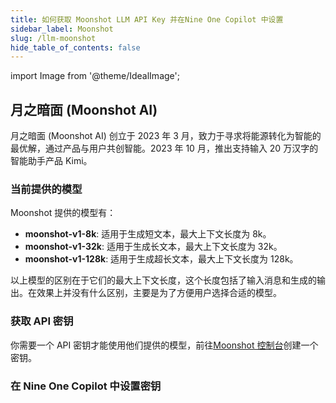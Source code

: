 ```yaml
---
title: 如何获取 Moonshot LLM API Key 并在Nine One Copilot 中设置 
sidebar_label: Moonshot
slug: /llm-moonshot
hide_table_of_contents: false
---
```

import Image from '@theme/IdealImage';

## 月之暗面 (Moonshot AI)

月之暗面 (Moonshot AI) 创立于 2023 年 3 月，致力于寻求将能源转化为智能的最优解，通过产品与用户共创智能。2023 年 10 月，推出支持输入 20 万汉字的智能助手产品 Kimi。

### 当前提供的模型

Moonshot 提供的模型有：

- **moonshot-v1-8k**: 适用于生成短文本，最大上下文长度为 8k。
- **moonshot-v1-32k**: 适用于生成长文本，最大上下文长度为 32k。
- **moonshot-v1-128k**: 适用于生成超长文本，最大上下文长度为 128k。

以上模型的区别在于它们的最大上下文长度，这个长度包括了输入消息和生成的输出。在效果上并没有什么区别，主要是为了方便用户选择合适的模型。


### 获取 API 密钥

你需要一个 API 密钥才能使用他们提供的模型，前往[Moonshot 控制台](https://platform.moonshot.cn/console)创建一个密钥。

### 在 Nine One Copilot 中设置密钥

